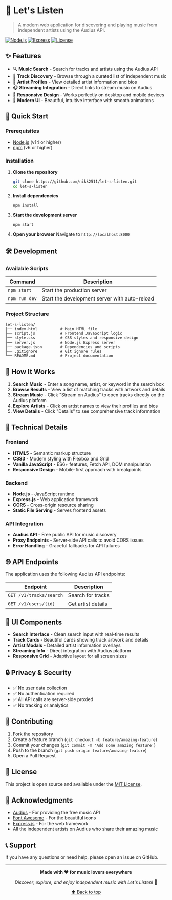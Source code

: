 # 🎵 Let's Listen

> A modern web application for discovering and playing music from independent artists using the Audius API.

[![Node.js](https://img.shields.io/badge/Node.js-14+-green.svg)](https://nodejs.org/)
[![Express](https://img.shields.io/badge/Express-4.x-blue.svg)](https://expressjs.com/)
[![License](https://img.shields.io/badge/License-MIT-yellow.svg)](LICENSE)

## ✨ Features

- 🔍 **Music Search** - Search for tracks and artists using the Audius API
- 🎵 **Track Discovery** - Browse through a curated list of independent music
- 👤 **Artist Profiles** - View detailed artist information and bios
- 🎧 **Streaming Integration** - Direct links to stream music on Audius
- 📱 **Responsive Design** - Works perfectly on desktop and mobile devices
- 🎨 **Modern UI** - Beautiful, intuitive interface with smooth animations

## 🚀 Quick Start

### Prerequisites

- [Node.js](https://nodejs.org/) (v14 or higher)
- [npm](https://www.npmjs.com/) (v6 or higher)

### Installation

1. **Clone the repository**
   ```bash
   git clone https://github.com/nikk2511/let-s-listen.git
   cd let-s-listen
   ```

2. **Install dependencies**
   ```bash
   npm install
   ```

3. **Start the development server**
   ```bash
   npm start
   ```

4. **Open your browser**
   Navigate to `http://localhost:8000`

## 🛠️ Development

### Available Scripts

| Command | Description |
|---------|-------------|
| `npm start` | Start the production server |
| `npm run dev` | Start the development server with auto-reload |

### Project Structure

```
let-s-listen/
├── index.html          # Main HTML file
├── script.js           # Frontend JavaScript logic
├── style.css           # CSS styles and responsive design
├── server.js           # Node.js Express server
├── package.json        # Dependencies and scripts
├── .gitignore          # Git ignore rules
└── README.md           # Project documentation
```

## 🎯 How It Works

1. **Search Music** - Enter a song name, artist, or keyword in the search box
2. **Browse Results** - View a list of matching tracks with artwork and details
3. **Stream Music** - Click "Stream on Audius" to open tracks directly on the Audius platform
4. **Explore Artists** - Click on artist names to view their profiles and bios
5. **View Details** - Click "Details" to see comprehensive track information

## 🔧 Technical Details

### Frontend
- **HTML5** - Semantic markup structure
- **CSS3** - Modern styling with Flexbox and Grid
- **Vanilla JavaScript** - ES6+ features, Fetch API, DOM manipulation
- **Responsive Design** - Mobile-first approach with breakpoints

### Backend
- **Node.js** - JavaScript runtime
- **Express.js** - Web application framework
- **CORS** - Cross-origin resource sharing
- **Static File Serving** - Serves frontend assets

### API Integration
- **Audius API** - Free public API for music discovery
- **Proxy Endpoints** - Server-side API calls to avoid CORS issues
- **Error Handling** - Graceful fallbacks for API failures

## 🌐 API Endpoints

The application uses the following Audius API endpoints:

| Endpoint | Description |
|----------|-------------|
| `GET /v1/tracks/search` | Search for tracks |
| `GET /v1/users/{id}` | Get artist details |

## 🎨 UI Components

- **Search Interface** - Clean search input with real-time results
- **Track Cards** - Beautiful cards showing track artwork and details
- **Artist Modals** - Detailed artist information overlays
- **Streaming Info** - Direct integration with Audius platform
- **Responsive Grid** - Adaptive layout for all screen sizes

## 🔒 Privacy & Security

- ✅ No user data collection
- ✅ No authentication required
- ✅ All API calls are server-side proxied
- ✅ No tracking or analytics

## 🤝 Contributing

1. Fork the repository
2. Create a feature branch (`git checkout -b feature/amazing-feature`)
3. Commit your changes (`git commit -m 'Add some amazing feature'`)
4. Push to the branch (`git push origin feature/amazing-feature`)
5. Open a Pull Request

## 📝 License

This project is open source and available under the [MIT License](LICENSE).

## 🙏 Acknowledgments

- [Audius](https://audius.co) - For providing the free music API
- [Font Awesome](https://fontawesome.com) - For the beautiful icons
- [Express.js](https://expressjs.com) - For the web framework
- All the independent artists on Audius who share their amazing music

## 📞 Support

If you have any questions or need help, please open an issue on GitHub.

---

<div align="center">

**Made with ❤️ for music lovers everywhere**

*Discover, explore, and enjoy independent music with Let's Listen!* 🎵

[⬆ Back to top](#-lets-listen)

</div>